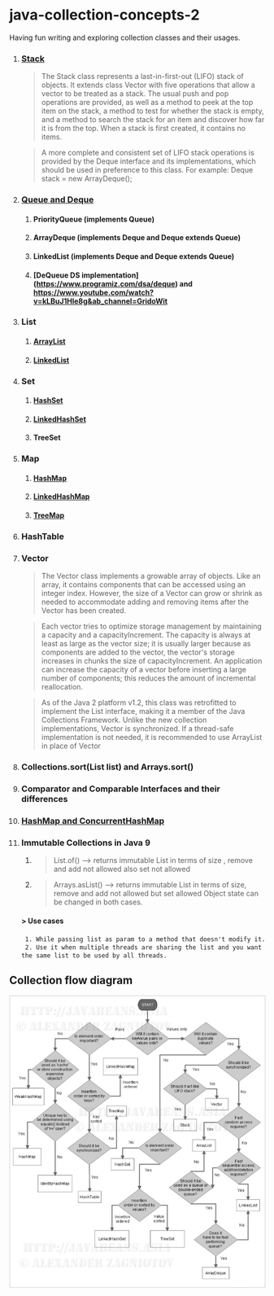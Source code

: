 # java-collection-concepts-2
Having fun writing and exploring collection classes and their usages.

1. ### [Stack](https://levelup.gitconnected.com/visualize-design-and-analyse-the-stack-data-structure-b32e285563c1)
   > The Stack class represents a last-in-first-out (LIFO) stack of objects. It extends class Vector with five operations that allow a vector to be treated as a stack. The usual push and pop operations are provided, as well as a method to peek at the top item on the stack, a method to test for whether the stack is empty, and a method to search the stack for an item and discover how far it is from the top.
   When a stack is first created, it contains no items.

   > A more complete and consistent set of LIFO stack operations is provided by the Deque interface and its implementations, which should be used in preference to this class. For example:
   Deque<Integer> stack = new ArrayDeque<Integer>();
2. ### [Queue and Deque](https://levelup.gitconnected.com/visualize-design-and-analyse-the-queue-data-structure-bccde65c7cb4)
    1. #### PriorityQueue (implements Queue)
    2. #### ArrayDeque (implements Deque and Deque extends Queue)
    3. #### LinkedList (implements Deque and Deque extends Queue)
    4. #### [DeQueue DS implementation] (https://www.programiz.com/dsa/deque) and https://www.youtube.com/watch?v=kLBuJ1Hle8g&ab_channel=GridoWit
3. ### List
    1. #### [ArrayList](https://medium.com/@basecs101/comparing-arraylist-and-linkedlist-in-java-latest-2b133b29489f)
    2. #### [LinkedList](https://medium.com/@basecs101/comparing-arraylist-and-linkedlist-in-java-latest-2b133b29489f)
4. ### Set
    1. #### [HashSet](https://medium.com/@basecs101/internal-working-of-hashset-in-java-interview-question-129bdd31fc60)
    2. #### [LinkedHashSet](https://medium.com/@basecs101/complete-guide-on-linkedhashmap-in-java-latest-a923833afde0)
    3. #### TreeSet
5. ### Map
    1. #### [HashMap](https://medium.com/@basecs101/internal-working-of-hashmap-in-java-latest-updated-4c2708f76d2c)

    2. #### [LinkedHashMap](https://medium.com/@basecs101/complete-guide-on-linkedhashmap-in-java-latest-a923833afde0)
    3. #### [TreeMap](https://medium.com/@basecs101/treemap-in-java-collection-framework-interview-question-a3f81c7aaa84)
6. ### HashTable
7. ### Vector
   >    The Vector class implements a growable array of objects. Like an array, it contains components that can be accessed using an integer index. However, the size of a Vector can grow or shrink as needed to accommodate adding and removing items after the Vector has been created.

   >    Each vector tries to optimize storage management by maintaining a capacity and a capacityIncrement. The capacity is always at least as large as the vector size; it is usually larger because as components are added to the vector, the vector's storage increases in chunks the size of capacityIncrement. An application can increase the capacity of a vector before inserting a large number of components; this reduces the amount of incremental reallocation.

   >    As of the Java 2 platform v1.2, this class was retrofitted to implement the List interface, making it a member of the Java Collections Framework. Unlike the new collection implementations, Vector is synchronized. If a thread-safe implementation is not needed, it is recommended to use ArrayList in place of Vector
8. ### Collections.sort(List<E> list) and Arrays.sort(<Array>)
9. ### Comparator and Comparable Interfaces and their differences
10. ### [HashMap and ConcurrentHashMap](https://medium.com/@basecs101/comparing-hashmap-and-concurrenthashmap-in-java-latest-98fc845ec70c)
11. ### Immutable Collections in Java 9
    1. > List.of(<list>) --> returns immutable List in terms of size , remove and add not allowed also set not allowed
    2. > Arrays.asList() --> returns immutable List in terms of size, remove and add not allowed but set allowed
       > Object state can be changed in both cases.
    #### > Use cases
         1. While passing list as param to a method that doesn't modify it.
         2. Use it when multiple threads are sharing the list and you want the same list to be used by all threads.
## Collection flow diagram
![Flow Diagram](collections.jpg)
